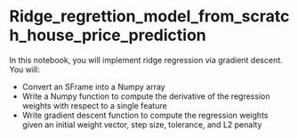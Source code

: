 # Ridge_regrettion_model_from_scratch_house_price_prediction
In this notebook, you will implement ridge regression via gradient descent. You will:
* Convert an SFrame into a Numpy array
* Write a Numpy function to compute the derivative of the regression weights with respect to a single feature
* Write gradient descent function to compute the regression weights given an initial weight vector, step size, tolerance, and L2 penalty
